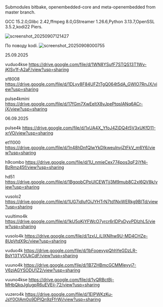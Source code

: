 Submodules bitbake, openembedded-core and meta-openembedded from master branch.

GCC 15.2.0,Glibc 2.42,ffmpeg 8.0,GStreamer 1.26.6,Python 3.13.7,OpenSSL 3.5.2,kodi22 Piers.

![screenshot_20250907121427](https://github.com/user-attachments/assets/f1a41f58-8969-481b-9649-60aabb7e320e)

По поводу kodi.
![screenshot_20250908000755](https://github.com/user-attachments/assets/5eb0fa7e-4172-427b-8372-fcac932dc14a)

25.09.2025

vuduo4kse
https://drive.google.com/file/d/1WN8YSufF7STQS13T1Wv-jKlSv1f-A2aF/view?usp=sharing

sf8008
https://drive.google.com/file/d/1DLyv8F84UFZtTgQ064t5dA_GWIO7RnJX/view?usp=sharing

pulse4kmini
https://drive.google.com/file/d/17fGm7XwEeltX8vJpePtqsIANq6ACr-jX/view?usp=sharing

06.09.2025

pulse4k
https://drive.google.com/file/d/1xUA4X_YfoJ4ZjDQ4t5V3xUKfD11-xrVO/view?usp=sharing

et11000
https://drive.google.com/file/d/1n48hDnfQlwYkDIkweulnvjZtFkV_m6Y6/view?usp=sharing

h9combo
https://drive.google.com/file/d/1U_nmieCex774pos3qF2jYNj-BzRmz45f/view?usp=sharing

hd51
https://drive.google.com/file/d/1BgqobCPpUICEWTjj3M9mub8C2xl6QV8k/view?usp=sharing

vusolo2
https://drive.google.com/file/d/1UG7idlufOiJYHTrN7td1NxWERkg9BITd/view?usp=sharing

vuultimo4k
https://drive.google.com/file/d/1kU5oKjYFWcO7yrcr6rIDPxDyvPDIzhL5/view?usp=sharing

vusolo4k
https://drive.google.com/file/d/1zxU_jLlXNlhw9U-MD4CHZe-8UpVtdX9c/view?usp=sharing

vuduo4k
https://drive.google.com/file/d/1bFooevypQhhYeGDzLR-BsY13TVOUkCdF/view?usp=sharing

vuuno4k
https://drive.google.com/file/d/1B7ZHBmcGCMMIeyyj7-V6ziAGYSODU1Z2/view?usp=sharing

vuuno4kse
https://drive.google.com/file/d/1yQRBctBj-MHbQkqJglugpR6uEVEij-72/view?usp=sharing

vuzero4k
https://drive.google.com/file/d/1EIPWKzKu-JsY0OIAm0o9DPlQn9zFfrWj/view?usp=sharing
